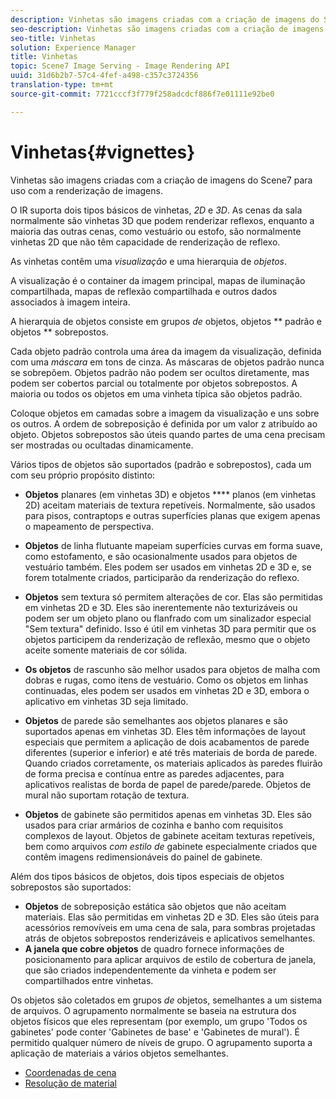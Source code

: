 ```yaml
---
description: Vinhetas são imagens criadas com a criação de imagens do Scene7 para uso com a renderização de imagens.
seo-description: Vinhetas são imagens criadas com a criação de imagens do Scene7 para uso com a renderização de imagens.
seo-title: Vinhetas
solution: Experience Manager
title: Vinhetas
topic: Scene7 Image Serving - Image Rendering API
uuid: 31d6b2b7-57c4-4fef-a498-c357c3724356
translation-type: tm+mt
source-git-commit: 7721cccf3f779f258adcdcf886f7e01111e92be0

---
```



# Vinhetas{#vignettes}

Vinhetas são imagens criadas com a criação de imagens do Scene7 para uso com a renderização de imagens.

O IR suporta dois tipos básicos de vinhetas, *2D* e *3D*. As cenas da sala normalmente são vinhetas 3D que podem renderizar reflexos, enquanto a maioria das outras cenas, como vestuário ou estofo, são normalmente vinhetas 2D que não têm capacidade de renderização de reflexo.

As vinhetas contêm uma *visualização* e uma hierarquia de *objetos*.

A visualização é o container da imagem principal, mapas de iluminação compartilhada, mapas de reflexão compartilhada e outros dados associados à imagem inteira.

A hierarquia de objetos consiste em grupos *de* objetos, objetos ** padrão e objetos ** sobrepostos.

Cada objeto padrão controla uma área da imagem da visualização, definida com uma *máscara* em tons de cinza. As máscaras de objetos padrão nunca se sobrepõem. Objetos padrão não podem ser ocultos diretamente, mas podem ser cobertos parcial ou totalmente por objetos sobrepostos. A maioria ou todos os objetos em uma vinheta típica são objetos padrão.

Coloque objetos em camadas sobre a imagem da visualização e uns sobre os outros. A ordem de sobreposição é definida por um valor z atribuído ao objeto. Objetos sobrepostos são úteis quando partes de uma cena precisam ser mostradas ou ocultadas dinamicamente.

Vários tipos de objetos são suportados (padrão e sobrepostos), cada um com seu próprio propósito distinto:

* **Objetos** planares (em vinhetas 3D) e objetos **** planos (em vinhetas 2D) aceitam materiais de textura repetíveis. Normalmente, são usados para pisos, contraptops e outras superfícies planas que exigem apenas o mapeamento de perspectiva.

* **Objetos** de linha flutuante mapeiam superfícies curvas em forma suave, como estofamento, e são ocasionalmente usados para objetos de vestuário também. Eles podem ser usados em vinhetas 2D e 3D e, se forem totalmente criados, participarão da renderização do reflexo.
* **Objetos** sem textura só permitem alterações de cor. Elas são permitidas em vinhetas 2D e 3D. Eles são inerentemente não texturizáveis ou podem ser um objeto plano ou flanfrado com um sinalizador especial &quot;Sem textura&quot; definido. Isso é útil em vinhetas 3D para permitir que os objetos participem da renderização de reflexão, mesmo que o objeto aceite somente materiais de cor sólida.
* **Os objetos** de rascunho são melhor usados para objetos de malha com dobras e rugas, como itens de vestuário. Como os objetos em linhas continuadas, eles podem ser usados em vinhetas 2D e 3D, embora o aplicativo em vinhetas 3D seja limitado.
* **Objetos** de parede são semelhantes aos objetos planares e são suportados apenas em vinhetas 3D. Eles têm informações de layout especiais que permitem a aplicação de dois acabamentos de parede diferentes (superior e inferior) e até três materiais de borda de parede. Quando criados corretamente, os materiais aplicados às paredes fluirão de forma precisa e contínua entre as paredes adjacentes, para aplicativos realistas de borda de papel de parede/parede. Objetos de mural não suportam rotação de textura.
* **Objetos** de gabinete são permitidos apenas em vinhetas 3D. Eles são usados para criar armários de cozinha e banho com requisitos complexos de layout. Objetos de gabinete aceitam texturas repetíveis, bem como arquivos *com estilo de* gabinete especialmente criados que contêm imagens redimensionáveis do painel de gabinete.

Além dos tipos básicos de objetos, dois tipos especiais de objetos sobrepostos são suportados:

* **Objetos** de sobreposição estática são objetos que não aceitam materiais. Elas são permitidas em vinhetas 2D e 3D. Eles são úteis para acessórios removíveis em uma cena de sala, para sombras projetadas atrás de objetos sobrepostos renderizáveis e aplicativos semelhantes.
* **A janela que cobre objetos** de quadro fornece informações de posicionamento para aplicar arquivos de estilo de cobertura de janela, que são criados independentemente da vinheta e podem ser compartilhados entre vinhetas.

Os objetos são coletados em grupos *de* objetos, semelhantes a um sistema de arquivos. O agrupamento normalmente se baseia na estrutura dos objetos físicos que eles representam (por exemplo, um grupo &#39;Todos os gabinetes&#39; pode conter &#39;Gabinetes de base&#39; e &#39;Gabinetes de mural&#39;). É permitido qualquer número de níveis de grupo. O agrupamento suporta a aplicação de materiais a vários objetos semelhantes.

* [Coordenadas de cena](c-ir-scene-coordinates.md)
* [Resolução de material](c-ir-material-resolution.md)
